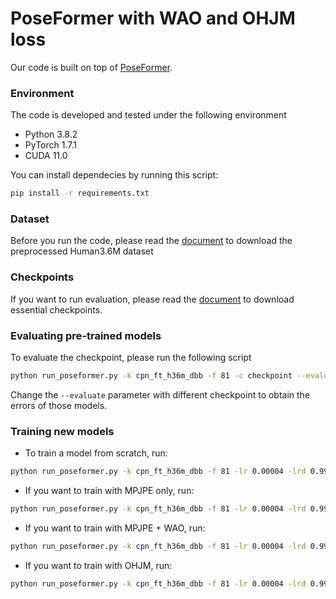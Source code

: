# PoseFormer with WAO and OHJM loss
Our code is built on top of [PoseFormer](https://github.com/zczcwh/PoseFormer).

### Environment

The code is developed and tested under the following environment

* Python 3.8.2
* PyTorch 1.7.1
* CUDA 11.0

You can install dependecies by running this script:
```bash
pip install -r requirements.txt
```

### Dataset

Before you run the code, please read the [document](data/README.md) to download the preprocessed Human3.6M dataset

### Checkpoints

If you want to run evaluation, please read the [document](checkpoint/README.md) to download essential checkpoints.

### Evaluating pre-trained models

To evaluate the checkpoint, please run the following script
```bash
python run_poseformer.py -k cpn_ft_h36m_dbb -f 81 -c checkpoint --evaluate poseformer_mpjpe.pth
```

Change the `--evaluate` parameter with different checkpoint to obtain the errors of those models.

### Training new models

* To train a model from scratch, run:

```bash
python run_poseformer.py -k cpn_ft_h36m_dbb -f 81 -lr 0.00004 -lrd 0.99 --exp ohjm_wao
```

* If you want to train with MPJPE only, run:
```bash
python run_poseformer.py -k cpn_ft_h36m_dbb -f 81 -lr 0.00004 -lrd 0.99 --exp mpjpe --lambda-wao 0 --lambda-ohjm 1.0 --m-ohjm 1.0 
```

* If you want to train with MPJPE + WAO, run:
```bash
python run_poseformer.py -k cpn_ft_h36m_dbb -f 81 -lr 0.00004 -lrd 0.99 --exp mpjpe_wao --m-ohjm 1.0 
```

* If you want to train with OHJM, run:
```bash
python run_poseformer.py -k cpn_ft_h36m_dbb -f 81 -lr 0.00004 -lrd 0.99 --exp mpjpe_wao --lambda-wao 0 --lambda-ohjm 1.0 
```